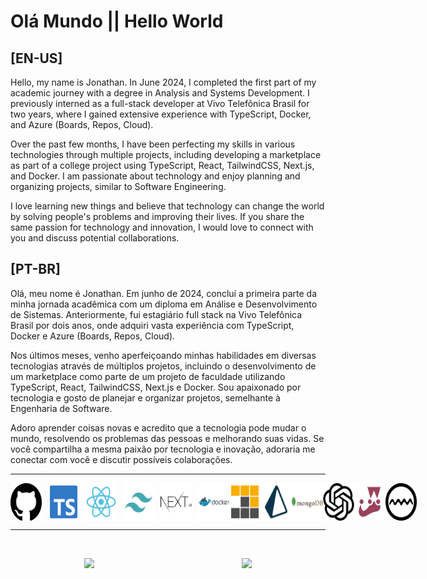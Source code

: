 # Olá Mundo || Hello World

## [EN-US]

Hello, my name is Jonathan. In June 2024, I completed the first part of my academic journey with a degree in Analysis and Systems Development. I previously interned as a full-stack developer at Vivo Telefônica Brasil for two years, where I gained extensive experience with TypeScript, Docker, and Azure (Boards, Repos, Cloud).

Over the past few months, I have been perfecting my skills in various technologies through multiple projects, including developing a marketplace as part of a college project using TypeScript, React, TailwindCSS, Next.js, and Docker. I am passionate about technology and enjoy planning and organizing projects, similar to Software Engineering.

I love learning new things and believe that technology can change the world by solving people's problems and improving their lives. If you share the same passion for technology and innovation, I would love to connect with you and discuss potential collaborations.

## [PT-BR]

Olá, meu nome é Jonathan. Em junho de 2024, concluí a primeira parte da minha jornada acadêmica com um diploma em Análise e Desenvolvimento de Sistemas. Anteriormente, fui estagiário full stack na Vivo Telefônica Brasil por dois anos, onde adquiri vasta experiência com TypeScript, Docker e Azure (Boards, Repos, Cloud).

Nos últimos meses, venho aperfeiçoando minhas habilidades em diversas tecnologias através de múltiplos projetos, incluindo o desenvolvimento de um marketplace como parte de um projeto de faculdade utilizando TypeScript, React, TailwindCSS, Next.js e Docker. Sou apaixonado por tecnologia e gosto de planejar e organizar projetos, semelhante à Engenharia de Software.

Adoro aprender coisas novas e acredito que a tecnologia pode mudar o mundo, resolvendo os problemas das pessoas e melhorando suas vidas. Se você compartilha a mesma paixão por tecnologia e inovação, adoraria me conectar com você e discutir possíveis colaborações.

***

 <div style="display: flex; justify-content: space-between;">
  <img align="center" alt="JhowGit" height="60" width="50" src="./icons/github-142-svgrepo-com.svg" style="margin-right: 10px;" />

  <img align="center" alt="JhowTS" height="60" width="50" src="./icons/typescript-official-svgrepo-com.svg" style="margin-right: 10px;" />

  <img align="center" alt="JhowReact" height="60" width="50" src="./icons/react-svgrepo-com.svg" style="margin-right: 10px;" />

  <img align="center" alt="JhowTailwindCSS" height="60" width="50" src="./icons/tailwind-svgrepo-com.svg" style="margin-right: 10px;" />

  <img align="center" alt="JhowNextJS" height="60" width="50" src="./icons/nextjs-svgrepo-com.svg" style="margin-right: 10px;" />

  <img align="center" alt="JhowDocker" height="60" width="50" src="./icons/docker-svgrepo-com.svg" />

  <img align="center" alt="JhowPNPM" height="60" width="50" src="./icons/light-pnpm-svgrepo-com.svg" />

  <img align="center" alt="JhowPrisma" height="60" width="50" src="./icons/light-prisma-svgrepo-com.svg" />

  <img align="center" alt="JhowMongo" height="60" width="50" src="./icons/mongodb-svgrepo-com.svg" />

  <img align="center" alt="JhowOpenAI" height="60" width="50" src="./icons/openai-svgrepo-com.svg" />

  <img align="center" alt="JhowJest" height="60" width="50" src="./icons/jest-snapshot-svgrepo-com.svg" />

  <img align="center" alt="JhowSonarLint" height="60" width="50" src="./icons/sonarlint-svgrepo-com.svg" />
</div>

***

<div style="display: flex; justify-content: space-around; padding-top: 3vw;">
  <a href="https://www.instagram.com/apenasjh0w/" target="_blank">
    <img align="center" height="40" src="https://img.shields.io/badge/Instagram-E4405F?style=for-the-badge&logo=instagram&logoColor=white" />
  </a>

  <a href="https://www.linkedin.com/in/jonathan-souza-lima-354967101/" target="_blank">
    <img align="center" height="40" src="https://img.shields.io/badge/LinkedIn-0077B5?style=for-the-badge&logo=linkedin&logoColor=white" />
  </a>
</div>